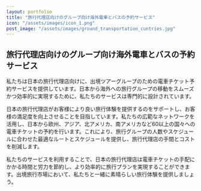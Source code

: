 ```yaml
---
layout: portfolio
title: "旅行代理店向けのグループ向け海外電車とバスの予約サービス"
icon: "/assets/images/icon_1.png"
post_image: "/assets/images/ground_transportation_cuntries.jpg"
---
```


<h2>旅行代理店向けのグループ向け海外電車とバスの予約サービス</h2>

私たちは日本の旅行代理店向けに、出境ツアーグループのための電車チケット予約サービスを提供しています。日本から海外への旅行グループの移動をスムーズかつ効率的に実現するために、私たちのサービスは専門的に設計されています。

日本の旅行代理店がお客様により良い旅行体験を提供するのをサポートし、お客様の満足度を向上させることを目指しています。私たちの広範なネットワークを活用し、日本から欧州、アジア、北アメリカ、南アメリカなど60以上の国々への電車チケットの予約を行います。これにより、旅行グループの人数やスケジュールに合わせた最適なルートとスケジュールを提供し、旅行代理店の手間とコストを削減します。

私たちのサービスを利用することで、日本の旅行代理店は電車チケットの手配にかかる時間と労力を節約し、より効率的に旅行プランを実現することができます。出境旅行市場において、私たちと一緒に素晴らしい旅行体験を提供しましょう。
